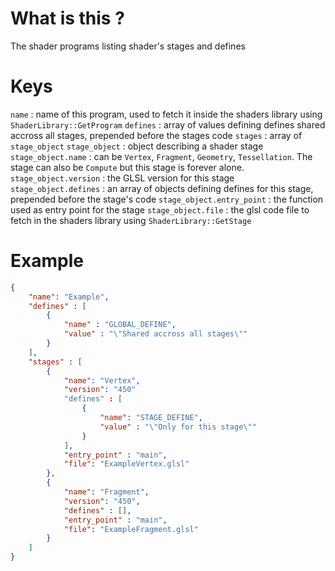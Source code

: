 # What is this ?
The shader programs listing shader's stages and defines

# Keys
`name` : name of this program, used to fetch it inside the shaders library using `ShaderLibrary::GetProgram`
`defines` : array of values defining defines shared accross all stages, prepended before the stages code
`stages` : array of `stage_object`
`stage_object` : object describing a shader stage
`stage_object.name` : can be `Vertex`, `Fragment`, `Geometry`, `Tessellation`. The stage can also be `Compute` but this stage is forever alone.
`stage_object.version` : the GLSL version for this stage
`stage_object.defines` : an array of objects defining defines for this stage, prepended before the stage's code
`stage_object.entry_point` : the function used as entry point for the stage
`stage_object.file` : the glsl code file to fetch in the shaders library using `ShaderLibrary::GetStage`

# Example
```json
{
    "name": "Example",
    "defines" : [
        {
            "name" : "GLOBAL_DEFINE",
            "value" : "\"Shared accross all stages\""
        }
    ],
    "stages" : [
        {
            "name": "Vertex",
            "version": "450"
            "defines" : [
                {
                    "name": "STAGE_DEFINE",
                    "value" : "\"Only for this stage\""
                }
            ],
            "entry_point" : "main",
            "file": "ExampleVertex.glsl"
        },
        {
            "name": "Fragment",
            "version": "450",
            "defines" : [],
            "entry_point" : "main",
            "file": "ExampleFragment.glsl"
        }
    ]
}
```